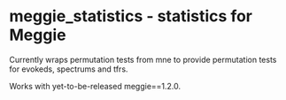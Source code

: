 meggie\_statistics - statistics for Meggie
==================

Currently wraps permutation tests from mne to provide permutation tests for evokeds, spectrums and tfrs. 

Works with yet-to-be-released meggie==1.2.0.
